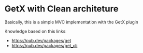 # GetX with Clean architeture

Basically, this is a simple MVC implementation with the GetX plugin

Knowledge based on this links:

- https://pub.dev/packages/get
- https://pub.dev/packages/get_cli
